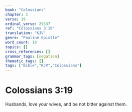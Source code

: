 ```yaml
---
book: "Colossians"
chapter: 3
verse: 19
ordinal_verse: 29537
ref: "Colossians 3:19"
translation: "KJV"
genre: "Pauline Epistle"
word_count: 10
topics: []
cross_references: []
grammar_tags: [negation]
thematic_tags: []
tags: ["Bible","KJV","Colossians"]
---
```


# Colossians 3:19

Husbands, love your wives, and be not bitter against them.
